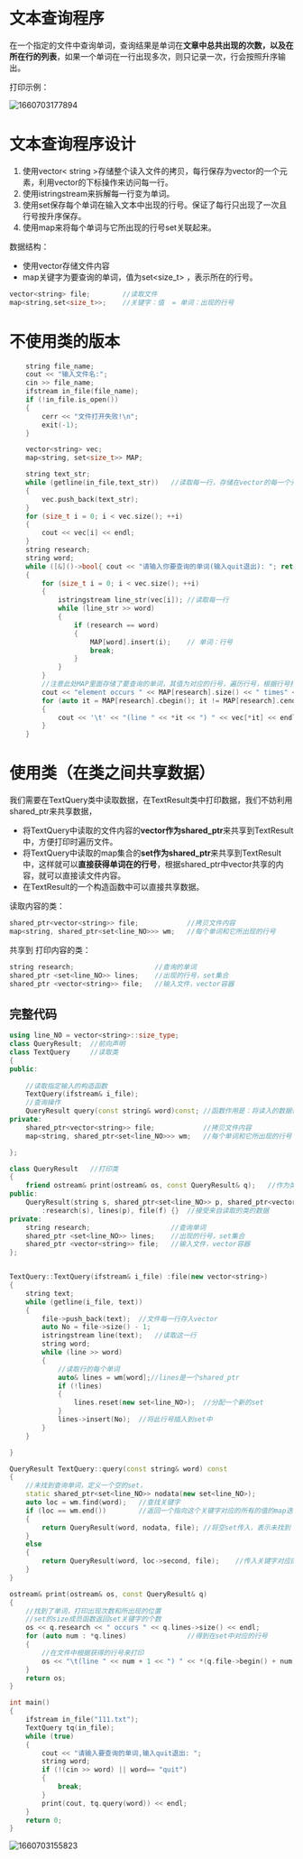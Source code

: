 # 文本查询程序

在一个指定的文件中查询单词，查询结果是单词在**文章中总共出现的次数，以及在所在行的列表**，如果一个单词在一行出现多次，则只记录一次，行会按照升序输出。

打印示例：

![1660703177894](C:\Users\woshishuaige\AppData\Roaming\Typora\typora-user-images\1660703177894.png)

# 文本查询程序设计

1. 使用vector< string >存储整个读入文件的拷贝，每行保存为vector的一个元素，利用vector的下标操作来访问每一行。
2. 使用istringstream来拆解每一行变为单词。
3. 使用set保存每个单词在输入文本中出现的行号。保证了每行只出现了一次且行号按升序保存。
4. 使用map来将每个单词与它所出现的行号set关联起来。

数据结构：

* 使用vector存储文件内容
* map关键字为要查询的单词，值为set<size_t> ，表示所在的行号。

```cpp
vector<string> file;		//读取文件
map<string,set<size_t>>;	//关键字：值  = 单词：出现的行号
```

# 不使用类的版本

```cpp
	string file_name;
	cout << "输入文件名:";
	cin >> file_name;
	ifstream in_file(file_name);
	if (!in_file.is_open())
	{
		cerr << "文件打开失败!\n";
		exit(-1);
	}

	vector<string> vec;
	map<string, set<size_t>> MAP;

	string text_str;
	while (getline(in_file,text_str))	//读取每一行，存储在vector的每一个元素
	{
		vec.push_back(text_str);
	}
	for (size_t i = 0; i < vec.size(); ++i)
	{
		cout << vec[i] << endl;
	} 
	string research;
	string word;
	while ([&]()->bool{ cout << "请输入你要查询的单词(输入quit退出): "; return (cin >> research && research != "quit"); }())
	{
		for (size_t i = 0; i < vec.size(); ++i)
		{
			istringstream line_str(vec[i]);	//读取每一行
			while (line_str >> word)
			{
				if (research == word)
				{
					MAP[word].insert(i);	// 单词：行号
					break;
				}
			}
		}
        //注意此处MAP里面存储了要查询的单词，其值为对应的行号，遍历行号，根据行号打印出对应在vector里的行内容
		cout << "element occurs " << MAP[research].size() << " times" << endl;
		for (auto it = MAP[research].cbegin(); it != MAP[research].cend(); ++it)
		{
			cout << '\t' << "(line " << *it << ") " << vec[*it] << endl;
		}
	}

```

# 使用类（在类之间共享数据）



我们需要在TextQuery类中读取数据，在TextResult类中打印数据，我们不妨利用shared_ptr来共享数据，

* 将TextQuery中读取的文件内容的**vector作为shared_ptr**来共享到TextResult中，方便打印时遍历文件。
* 将TextQuery中读取的map集合的**set作为shared_ptr**来共享到TextResult中，这样就可以**直接获得单词在的行号**，根据shared_ptr中vector共享的内容，就可以直接读文件内容。
* 在TextResult的一个构造函数中可以直接共享数据。

读取内容的类：

```cpp
shared_ptr<vector<string>> file;			//拷贝文件内容
map<string, shared_ptr<set<line_NO>>> wm;	//每个单词和它所出现的行号
```

共享到 打印内容的类：

```cpp
string research;					//查询的单词
shared_ptr <set<line_NO>> lines;	//出现的行号，set集合
shared_ptr <vector<string>> file;	//输入文件，vector容器
```



## 完整代码

```cpp
using line_NO = vector<string>::size_type;
class QueryResult;	//前向声明
class TextQuery		//读取类
{
public:
	
	//读取指定输入的构造函数
	TextQuery(ifstream& i_file);
	//查询操作
	QueryResult query(const string& word)const;	//函数作用是：将读入的数据传给打印的类。
private:
	shared_ptr<vector<string>> file;			//拷贝文件内容
	map<string, shared_ptr<set<line_NO>>> wm;	//每个单词和它所出现的行号

};

class QueryResult	//打印类
{
	friend ostream& print(ostream& os, const QueryResult& q);	//作为类的友元函数
public:
	QueryResult(string s, shared_ptr<set<line_NO>> p, shared_ptr<vector<string>> f)
		:research(s), lines(p), file(f) {}	//接受来自读取的类的数据
private:
	string research;					//查询单词
	shared_ptr <set<line_NO>> lines;	//出现的行号，set集合
	shared_ptr <vector<string>> file;	//输入文件，vector容器
};


TextQuery::TextQuery(ifstream& i_file) :file(new vector<string>)
{
	string text;
	while (getline(i_file, text))
	{
		file->push_back(text);	//文件每一行存入vector
		auto No = file->size() - 1;
		istringstream line(text);	//读取这一行
		string word;
		while (line >> word)
		{
			//读取行的每个单词
			auto& lines = wm[word];//lines是一个shared_ptr
			if (!lines)
			{
				lines.reset(new set<line_NO>);	//分配一个新的set
			}
			lines->insert(No);	//将此行号插入到set中
		}
	}

}

QueryResult TextQuery::query(const string& word) const
{
	//未找到查询单词，定义一个空的set，
	static shared_ptr<set<line_NO>> nodata(new set<line_NO>);
	auto loc = wm.find(word);	//查找关键字
	if (loc == wm.end())		//返回一个指向这个关键字对应的所有的值的map迭代器
	{
		return QueryResult(word, nodata, file);	//将空set传入，表示未找到
	}
	else
	{
		return QueryResult(word, loc->second, file);	//传入关键字对应的set集合
	}
}

ostream& print(ostream& os, const QueryResult& q)
{
	//找到了单词，打印出现次数和所出现的位置
	//set的size成员函数返回set关键字的个数
	os << q.research << " occurs " << q.lines->size() << endl;	
	for (auto num : *q.lines)				//得到在set中对应的行号
	{
		//在文件中根据获得的行号来打印
		os << "\t(line " << num + 1 << ") " << *(q.file->begin() + num) << endl;
	}
	return os;
}
```

```cpp
int main()
{
	ifstream in_file("111.txt");
	TextQuery tq(in_file);
	while (true)
	{
		cout << "请输入要查询的单词,输入quit退出: ";
		string word;
		if (!(cin >> word) || word== "quit")
		{
			break;
		}
		print(cout, tq.query(word)) << endl;
	}
	return 0;
}
```

![1660703155823](C:\Users\woshishuaige\AppData\Roaming\Typora\typora-user-images\1660703155823.png)